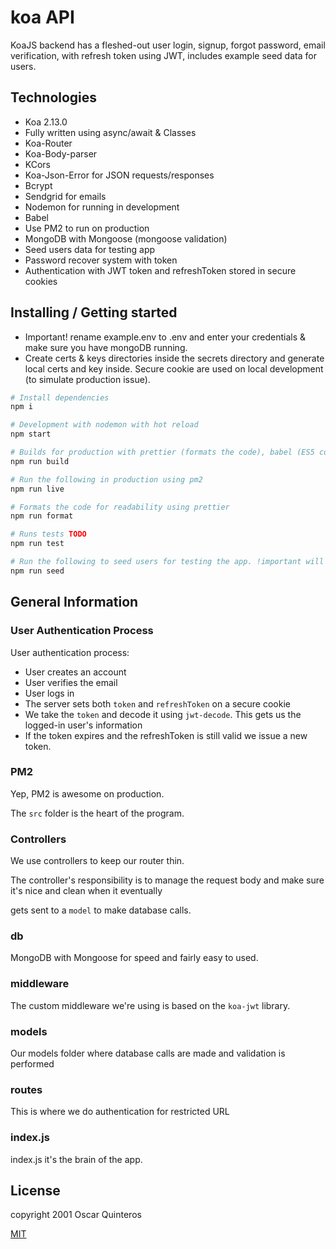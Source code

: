 
# koa API
KoaJS backend has a fleshed-out user login, signup, forgot password, email verification, with refresh token using JWT, includes example seed data for users.

## Technologies
- Koa 2.13.0
- Fully written using async/await & Classes
- Koa-Router
- Koa-Body-parser
- KCors
- Koa-Json-Error for JSON requests/responses
- Bcrypt
- Sendgrid for emails
- Nodemon for running in development
- Babel 
- Use PM2 to run on production
- MongoDB with Mongoose (mongoose validation)
- Seed users data for testing app
- Password recover system with token
- Authentication with JWT token and refreshToken stored in secure cookies

## Installing / Getting started
- Important! rename example.env to .env and enter your credentials & make sure you have mongoDB running.
- Create certs & keys directories inside the secrets directory and generate local certs and key inside. Secure cookie are used on local development (to simulate production issue).

``` bash
# Install dependencies
npm i

# Development with nodemon with hot reload
npm start

# Builds for production with prettier (formats the code), babel (ES5 conpatible) and createss a build directory.
npm run build

# Run the following in production using pm2
npm run live

# Formats the code for readability using prettier
npm run format

# Runs tests TODO
npm run test

# Run the following to seed users for testing the app. !important will rewrite MongoDB data
npm run seed
```

## General Information

### User Authentication Process

User authentication process:

- User creates an account
- User verifies the email
- User logs in
- The server sets both `token` and `refreshToken` on a secure cookie
- We take the `token` and decode it using `jwt-decode`. This gets us the logged-in user's information
- If the token expires and the refreshToken is still valid we issue a new token. 

### PM2

Yep, PM2 is awesome on production.

The `src` folder is the heart of the program.

### Controllers

We use controllers to keep our router thin. 

The controller's responsibility is to manage the request body and make sure it's nice and clean when it eventually

gets sent to a `model` to make database calls.

### db

MongoDB with Mongoose for speed and fairly easy to used.

### middleware

The custom middleware we're using is based on the `koa-jwt` library.

### models

Our models folder where database calls are made and validation is performed

### routes

This is where we do authentication for restricted URL

### index.js

index.js it's the brain of the app.

## License

copyright 2001 Oscar Quinteros


[MIT](http://opensource.org/licenses/MIT)
